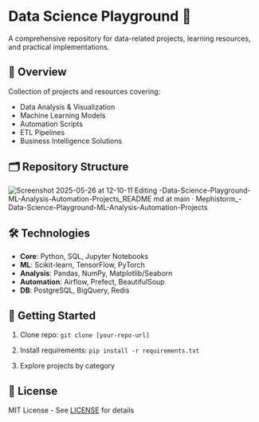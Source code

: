 # Data Science Playground 🚀

A comprehensive repository for data-related projects, learning resources, and practical implementations.

## 📌 Overview
Collection of projects and resources covering:
- Data Analysis & Visualization
- Machine Learning Models
- Automation Scripts
- ETL Pipelines
- Business Intelligence Solutions

## 🗂️ Repository Structure
![Screenshot 2025-05-26 at 12-10-11 Editing -Data-Science-Playground-ML-Analysis-Automation-Projects_README md at main · Mephistorm_-Data-Science-Playground-ML-Analysis-Automation-Projects](https://github.com/user-attachments/assets/8fbf2196-6efb-4f69-9436-bfa282e9f3f6)


## 🛠️ Technologies
- **Core**: Python, SQL, Jupyter Notebooks
- **ML**: Scikit-learn, TensorFlow, PyTorch
- **Analysis**: Pandas, NumPy, Matplotlib/Seaborn
- **Automation**: Airflow, Prefect, BeautifulSoup
- **DB**: PostgreSQL, BigQuery, Redis

## 🚀 Getting Started
1. Clone repo: `git clone [your-repo-url]`

2. Install requirements: `pip install -r requirements.txt`
3. Explore projects by category

## 📄 License
MIT License - See [LICENSE](LICENSE) for details

